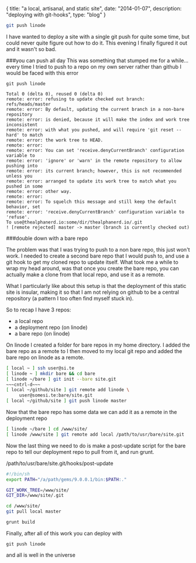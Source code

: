 {
  title: "a local, artisanal, and static site",
  date:  "2014-01-07",
  description: "deploying with git-hooks",
  type: "blog"
}

```bash
git push linode
```

I have wanted to deploy a site with a single git push for quite some time, but could never quite figure out how to do it.  This evening I finally figured it out and it wasn't so bad.

###you can push all day
This was something that stumped me for a while... every time I tried to push to a repo on my own server rather than github I would be faced with this error

```
git push linode

Total 0 (delta 0), reused 0 (delta 0)
remote: error: refusing to update checked out branch: refs/heads/master
remote: error: By default, updating the current branch in a non-bare repository
remote: error: is denied, because it will make the index and work tree inconsistent
remote: error: with what you pushed, and will require 'git reset --hard' to match
remote: error: the work tree to HEAD.
remote: error:
remote: error: You can set 'receive.denyCurrentBranch' configuration variable to
remote: error: 'ignore' or 'warn' in the remote repository to allow pushing into
remote: error: its current branch; however, this is not recommended unless you
remote: error: arranged to update its work tree to match what you pushed in some
remote: error: other way.
remote: error:
remote: error: To squelch this message and still keep the default behavior, set
remote: error: 'receive.denyCurrentBranch' configuration variable to 'refuse'.
To use@thealphanerd.io:some/dir/thealphanerd.io/.git
! [remote rejected] master -> master (branch is currently checked out)
```
###double down with a bare repo

The problem was that I was trying to push to a non bare repo, this just won't work.  I needed to create a second bare repo that I would push to, and use a git hook to get my cloned repo to update itself.  What took me a while to wrap my head around, was that once you create the bare repo, you can actually make a clone from that local repo, and use it as a remote.  

What I particularly like about this setup is that the deployment of this static site is insular, making it so that I am not relying on github to be a central repository (a pattern I too often find myself stuck in).

So to recap I have 3 repos:
* a local repo
* a deployment repo (on linode)
* a bare repo (on linode)

On linode I created a folder for bare repos in my home directory. I added the bare repo as a remote to 
I then moved to my local git repo and added the bare repo on linode as a remote.

```bash
[ local ~ ] ssh user@si.te
[ linode ~ ] mkdir bare && cd bare
[ linode ~/bare ] git init --bare site.git
~~~cntrl-d~~~
[ local ~/github/site ] git remote add linode \
     user@somesi.te:bare/site.git
[ local ~/github/site ] git push linode master
```

Now that the bare repo has some data we can add it as a remote in the deployment repo

```bash
[ linode ~/bare ] cd /www/site/
[ linode /www/site ] git remote add local /path/to/usr/bare/site.git
```
Now the last thing we need to do is make a post-update script for the bare repo to tell our deployment repo to pull from it, and run grunt.

/path/to/usr/bare/site.git/hooks/post-update

```bash
#!/bin/sh
export PATH="/a/path/gems/9.0.0.1/bin:$PATH:."

GIT_WORK_TREE=/www/site/
GIT_DIR=/www/site/.git

cd /www/site/
git pull local master

grunt build
```

Finally, after all of this work you can deploy with
```
git push linode
```
and all is well in the universe